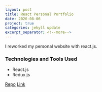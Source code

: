 ```yaml
---
layout: post
title: React Personal Portfolio
date: 2020-08-06
project: true
categories: jekyll update
excerpt_separator: <!--more-->
---
```


I reworked my personal website with react.js.

### Technologies and Tools Used
- React.js
- Redux.js

[Repo](https://github.com/kinming92/react-portfolio)
[Link](https://kinming92.github.io/react-portfolio)

